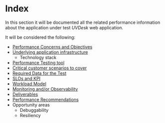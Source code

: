 # Index
In this section it will be documented all the related performance information about the application under test *UVDesk* web application.

It will be considered the following:

- [Performance Concerns and Objectives](performance-concerns.md)
- [Underlying application infrastructure](../../demo-project/README.md)
	- Technology stack
- [Performance Testing tool](performance-tool.md)
- [Critical customer scenarios to cover](test-cases.md)
- [Required Data for the Test](required-data.md)
- [SLOs and KPI](slo.md)
- [Workload Model](workload-model.md)
- [Monitoring and/or Observability](monitoring.md)
- [Deliverables](../../artifacts/README.md)
- [Performance Recommendations](../../artifacts/README.md)
- Opportunity areas
	- Debuggability
	- Resiliency